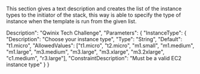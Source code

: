 This section gives a text description and creates the list of the instance types to the initiator of the stack, this way is able to specify the type of instance when the template is run from the given list.


Description": "Qwinix Tech Challenge",
  "Parameters": {
    "InstanceType": {
      "Description": "Choose your instance type",
      "Type": "String",
      "Default": "t1.micro",
      "AllowedValues": ["t1.micro", "t2.micro", "m1.small", "m1.medium", "m1.large", "m3.medium", "m3.large", "m3.xlarge", "m3.2xlarge", "c1.medium", "r3.large"],
      "ConstraintDescription": "Must be a valid EC2 instance type"
    }
  }
